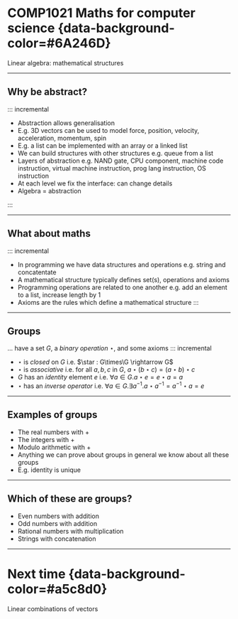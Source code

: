 #  COMP1021  Maths for computer science {data-background-color=#6A246D}

Linear algebra: mathematical structures

---

## Why be abstract?

::: incremental

- Abstraction allows generalisation
- E.g. 3D vectors can be used to model force, position, velocity, acceleration, momentum, spin
- E.g. a list can be implemented with an array or a linked list
- We can build structures with other structures e.g. queue from a list
- Layers of abstraction e.g. NAND gate, CPU component, machine code instruction, virtual machine instruction, prog lang instruction, OS instruction
- At each level we fix the interface: can change details
- Algebra = abstraction

:::

---

## What about maths

::: incremental
- In programming we have data structures and operations e.g. string and concatentate
- A mathematical structure typically defines set(s), operations and axioms
- Programming operations are related to one another e.g. add an element to a list, increase length by 1
- Axioms are the rules which define a mathematical structure
:::

---

## Groups
... have a set $G$, a _binary operation_ $\star$, and some axioms
::: incremental
- $\star$ is _closed_ on $G$ i.e. $\star : G\times\G \rightarrow G$
- $\star$ is _associative_ i.e. for all $a,b,c$ in $G$, $a \star (b \star c) = (a \star b) \star c$
- $G$ has an _identity_ element $e$ i.e. $\forall a \in G.a \star e = e \star a = a$
- $\star$ has an _inverse operator_ i.e. $\forall a \in G.\exists a^{-1}.a \star a^{-1}= a^{-1} \star a = e$

---

## Examples of groups

- The real numbers with +
- The integers with +
- Modulo arithmetic with +
- Anything we can prove about groups in general we know about all these groups
- E.g. identity is unique

---

## Which of these are groups?

- Even numbers with addition
- Odd numbers with addition
- Rational numbers with multiplication
- Strings with concatenation

---

# Next time {data-background-color=#a5c8d0}

Linear combinations of vectors

